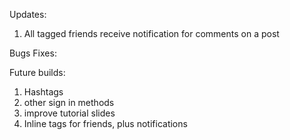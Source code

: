 Updates:
1) All tagged friends receive notification for comments on a post

Bugs Fixes:

Future builds:
1) Hashtags
2) other sign in methods
3) improve tutorial slides
5) Inline tags for friends, plus notifications

